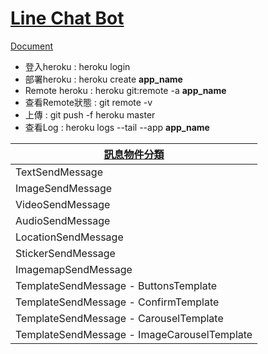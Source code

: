 # [Line Chat Bot](https://github.com/CareyZhang/first_linebot/)
[Document](https://developers.line.biz/en/docs/messaging-api)
* 登入heroku : heroku login
* 部署heroku : heroku create __app_name__
* Remote heroku : heroku git:remote -a __app_name__
* 查看Remote狀態 : git remote -v
* 上傳 : git push -f heroku master
* 查看Log : heroku logs --tail --app __app_name__

| [訊息物件分類](https://github.com/yaoandy107/line-bot-tutorial) | 
| -------- |
| TextSendMessage |
| ImageSendMessage |
| VideoSendMessage |
| AudioSendMessage |
| LocationSendMessage |
| StickerSendMessage |
| ImagemapSendMessage |
| TemplateSendMessage - ButtonsTemplate |
| TemplateSendMessage - ConfirmTemplate |
| TemplateSendMessage - CarouselTemplate |
| TemplateSendMessage - ImageCarouselTemplate |
